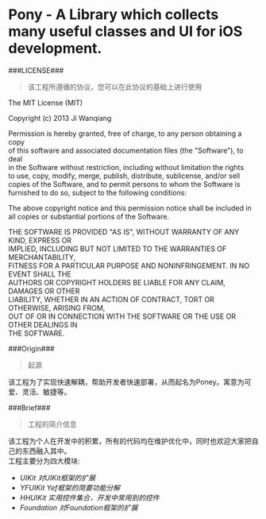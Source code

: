Pony - A Library which collects many useful classes and UI for iOS development.
======

###LICENSE###
> 该工程所遵循的协议，您可以在此协议的基础上进行使用

The MIT License (MIT)

Copyright (c) 2013 Ji Wanqiang

Permission is hereby granted, free of charge, to any person obtaining a copy    
of this software and associated documentation files (the "Software"), to deal    
in the Software without restriction, including without limitation the rights    
to use, copy, modify, merge, publish, distribute, sublicense, and/or sell    
copies of the Software, and to permit persons to whom the Software is    
furnished to do so, subject to the following conditions:

The above copyright notice and this permission notice shall be included in    
all copies or substantial portions of the Software.

THE SOFTWARE IS PROVIDED "AS IS", WITHOUT WARRANTY OF ANY KIND, EXPRESS OR    
IMPLIED, INCLUDING BUT NOT LIMITED TO THE WARRANTIES OF MERCHANTABILITY,    
FITNESS FOR A PARTICULAR PURPOSE AND NONINFRINGEMENT. IN NO EVENT SHALL THE    
AUTHORS OR COPYRIGHT HOLDERS BE LIABLE FOR ANY CLAIM, DAMAGES OR OTHER    
LIABILITY, WHETHER IN AN ACTION OF CONTRACT, TORT OR OTHERWISE, ARISING FROM,    
OUT OF OR IN CONNECTION WITH THE SOFTWARE OR THE USE OR OTHER DEALINGS IN    
THE SOFTWARE.

###Origin###
> 起源

该工程为了实现快速解耦，帮助开发者快速部署，从而起名为Poney。寓意为可爱、灵活、敏捷等。

###Brief###
> 工程的简介信息

该工程为个人在开发中的积累，所有的代码均在维护优化中，同时也欢迎大家把自己的东西融入其中。    
工程主要分为四大模块:

* *UIKit 对UIKit框架的扩展*
* *YFUIKit Yef框架的简要功能分解*
* *HHUIKit 实用控件集合，开发中常用到的控件*
* *Foundation 对Foundation框架的扩展*